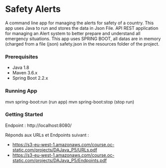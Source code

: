 # Safety Alerts
A command line app for managing the alerts for safety of a country. 
This app uses Java to run and stores the data in Json File.
API REST application for managing an Alert system to better prepare and understand all emergency situations.
This app uses SPRING BOOT, all datas are in memory (charged from a file (json) safety.json in the resources folder of the project.

### Prerequisites

- Java 1.8
- Maven 3.6.x
- Spring Boot 2.2.x

### Running App

mvn spring-boot:run (run app)
mvn spring-boot:stop (stop run)

### Getting Started

Endpoint : http://localhost:8080/

Réponds aux URLs et Endpoints suivant : 
- https://s3-eu-west-1.amazonaws.com/course.oc-static.com/projects/DAJava_P5/URLs.pdf
- https://s3-eu-west-1.amazonaws.com/course.oc-static.com/projects/DAJava_P5/Endpoints.pdf
